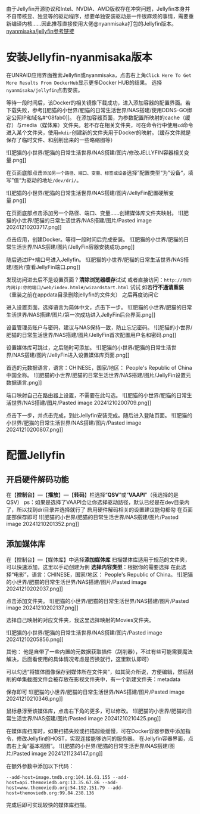 
由于Jellyfin开源协议和Intel、NVDIA、AMD版权存在冲突问题，Jellyfin本身并不自带核显、独显等的驱动程序，想要单独安装驱动是一件很麻烦的事情，需要重新编译内核……因此推荐直接使用大佬@nyanmisaka打包的Jellyfin版本。[nyanmisaka/jellyfin](https://hub.docker.com/r/nyanmisaka/jellyfin)[参考链接](https://wiki.scio.icu/index.php/Unraid/%E6%B5%81%E5%AA%92%E4%BD%93%E5%B9%B3%E5%8F%B0%E7%9A%84%E5%9F%BA%E7%A1%80%E4%BD%BF%E7%94%A8)

# 安装Jellyfin-nyanmisaka版本

在UNRAID应用界面搜索Jellyfin或nyanmisaka，点击右上角`Click Here To Get More Results From DockerHub`显示更多Docker HUB的结果。
选择`nyanmisaka/jellyfin`点击安装。

等待一段时间后，该Docker的相关镜像下载成功，进入添加容器的配置界面。若下载失败，参考[[肥猫的小世界/肥猫的日常生活世界/NAS搭建/使用DDNS-GO绑定公网IP和域名#^08fab0]]。
在添加容器页面，为参数配置所映射的cache（缓存）与media（媒体库）文件夹。若不存在相关文件夹，可在命令行中使用`cd`命令进入某个文件夹，使用`mkdir`创建新的文件夹用于Docker的映射。（缓存文件就是保存了临时文件、和刮削出来的一些略缩图等）

![[肥猫的小世界/肥猫的日常生活世界/NAS搭建/图片/修改JELLYFIN容器相关变量.png]]

在页面底部点击`添加另一个路径、端口、变量、标签或设备`选择”配置类型“为”设备“，填写”值“为驱动的地址`/dev/dri/`。

![[肥猫的小世界/肥猫的日常生活世界/NAS搭建/图片/JellyFin配置硬解变量.png]]

在页面底部点击添加另一个路径、端口、变量……创建媒体库文件夹映射。
![[肥猫的小世界/肥猫的日常生活世界/NAS搭建/图片/Pasted image 20241210203717.png]]

点击应用，创建Docker。等待一段时间后完成安装。
![[肥猫的小世界/肥猫的日常生活世界/NAS搭建/图片/JellyFin容器安装成功.png]]

随后通过IP+端口号进入Jellyfin。
![[肥猫的小世界/肥猫的日常生活世界/NAS搭建/图片/查看JellyFin端口.png]]

发现访问进去后不是设置页面？**清除浏览器缓存**试试
或者直接访问：`http://你的内网ip:你的端口/web/index.html#/wizardstart.html` 试试
如若**行不通请重装**（重装之前在appdata目录删除jellyfin的文件夹）
之后再度访问它

进入设置页面，选择语言为简体中文，点击下一步。
![[肥猫的小世界/肥猫的日常生活世界/NAS搭建/图片/第一次成功进入JellyFin后台界面.png]]

设置管理员账户与密码，建议与NAS保持一致，防止忘记密码。
![[肥猫的小世界/肥猫的日常生活世界/NAS搭建/图片/JellyFin首次配置用户名和密码.png]]

设置媒体库可跳过，之后随时可添加。
![[肥猫的小世界/肥猫的日常生活世界/NAS搭建/图片/JellyFin进入设置媒体库页面.png]]

首选的元数据语言，语言：CHINESE，国家/地区： People's Republic of China中国全称。
![[肥猫的小世界/肥猫的日常生活世界/NAS搭建/图片/JellyFin设置元数据语言.png]]

端口映射自己在路由器上设置，不需要在此勾选。
![[肥猫的小世界/肥猫的日常生活世界/NAS搭建/图片/Pasted image 20241210200709.png]]

点击下一步，并点击完成，到此Jellyfin安装完成。随后进入登陆页面。
![[肥猫的小世界/肥猫的日常生活世界/NAS搭建/图片/Pasted image 20241210200807.png]]

# 配置Jellyfin
## **开启硬件解码功能**

在【**控制台**】—【**播放**】—【**转码**】栏选择“**QSV**”或“**VAAPI**”（我选择的是QSV）
ps：如果是选择了VAAPI会让你选择驱动路径，默认已经是在dev目录内了，所以找到dri目录并选择就行了
启用硬件解码相关的设置建议能勾都勾
在页面底部保存即可
![[肥猫的小世界/肥猫的日常生活世界/NAS搭建/图片/Pasted image 20241210201352.png]]

## **添加媒体库**

 在【控制台】—【媒体库】中选择**添加媒体库**
扫描媒体库适用于规范的文件夹，可以快速添加，这里以手动创建为例
**选择内容类型**：根据你的需要选择
在此选择“电影”，语言：CHINESE，国家/地区： People's Republic of China。
![[肥猫的小世界/肥猫的日常生活世界/NAS搭建/图片/Pasted image 20241210202037.png]]

点击添加文件夹。
![[肥猫的小世界/肥猫的日常生活世界/NAS搭建/图片/Pasted image 20241210202137.png]]

选择自己映射的对应文件夹，我这里选择映射的Movies文件夹。

![[肥猫的小世界/肥猫的日常生活世界/NAS搭建/图片/Pasted image 20241210205856.png]]

其他：
他是自带了一些内置的元数据获取插件（刮削器），不过有些可能需要魔法解决，后面看使用的具体情况考虑是否换就行，这里默认即可）

可以勾选“将媒体图像保存到媒体所在文件夹”，如其简介所说，方便编辑，然后刮削的单集截图文件会被存放在影视文件夹中，有一个新建文件夹：metadata

保存即可
![[肥猫的小世界/肥猫的日常生活世界/NAS搭建/图片/Pasted image 20241210210346.png]]

鼠标悬浮至该媒体库，点击右下角的更多，可以修改。
![[肥猫的小世界/肥猫的日常生活世界/NAS搭建/图片/Pasted image 20241210210425.png]]

在媒体库扫库时，如果扫描失败或扫描超级缓慢，可在Docker容器参数中添加指令，修改Jellyfin的HOST，实现连接能够访问的服务器。
在Jellyfin容器界面，点击右上角“基本视图”。
![[肥猫的小世界/肥猫的日常生活世界/NAS搭建/图片/Pasted image 20241211234147.png]]

在额外参数中添加以下代码：
```
--add-host=image.tmdb.org:104.16.61.155 --add-host=api.themoviedb.org:13.35.67.86 --add-host=www.themoviedb.org:54.192.151.79 --add-host=themoviedb.org:99.84.238.136
```
完成后即可实现较快的媒体库扫描。


